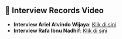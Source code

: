 
## 🔗 Interview Records Video

- **Interview Ariel Alvindo Wijaya**: [Klik di sini](https://youtu.be/f0g_jg4MKsE)
- **Interview Rafa Ibnu Nadhif**: [Klik di sini](https://telkomuniversityofficial-my.sharepoint.com/:v:/g/personal/methaanastasya_student_telkomuniversity_ac_id/ER6IrtrjbKZKvggg4JJdITkBdRf7xaC3bIyb9H-L7isTnw?e=nJW5Xj&nav=eyJyZWZlcnJhbEluZm8iOnsicmVmZXJyYWxBcHAiOiJTdHJlYW1XZWJBcHAiLCJyZWZlcnJhbFZpZXciOiJTaGFyZURpYWxvZy1MaW5rIiwicmVmZXJyYWxBcHBQbGF0Zm9ybSI6IldlYiIsInJlZmVycmFsTW9kZSI6InZpZXcifX0%3D)
